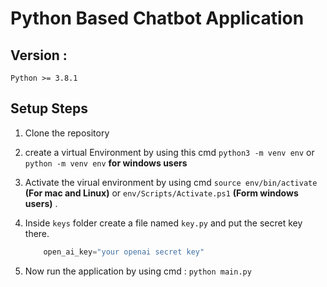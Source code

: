 # Python Based Chatbot Application

## Version :

`Python >= 3.8.1`

## Setup Steps

1. Clone the repository
2. create a virtual Environment by using this cmd `python3 -m venv env` or `python -m venv env` **for windows users**

3. Activate the virual environment by using cmd `source env/bin/activate` **(For mac and Linux)** or `env/Scripts/Activate.ps1` **(Form windows users)** .
4. Inside `keys` folder create a file named `key.py` and put the secret key there.
   ```py
       open_ai_key="your openai secret key"
   ```
5. Now run the application by using cmd : `python main.py`
